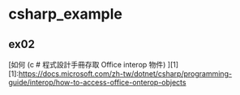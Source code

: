 # csharp_example

## ex02

[如何 (c # 程式設計手冊存取 Office interop 物件) ][1]
[1]:https://docs.microsoft.com/zh-tw/dotnet/csharp/programming-guide/interop/how-to-access-office-onterop-objects
